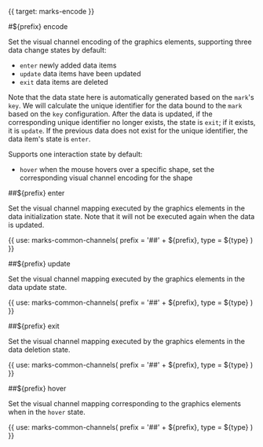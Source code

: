 {{ target: marks-encode }}

#${prefix} encode

Set the visual channel encoding of the graphics elements, supporting three data change states by default:

- `enter` newly added data items
- `update` data items have been updated
- `exit` data items are deleted

Note that the data state here is automatically generated based on the `mark`'s `key`. We will calculate the unique identifier for the data bound to the `mark` based on the `key` configuration. After the data is updated, if the corresponding unique identifier no longer exists, the state is `exit`; if it exists, it is `update`. If the previous data does not exist for the unique identifier, the data item's state is `enter`.

Supports one interaction state by default:

- `hover` when the mouse hovers over a specific shape, set the corresponding visual channel encoding for the shape

##${prefix} enter

Set the visual channel mapping executed by the graphics elements in the data initialization state. Note that it will not be executed again when the data is updated.

{{ use: marks-common-channels(
  prefix = '##' + ${prefix},
  type = ${type}
) }}

##${prefix} update

Set the visual channel mapping executed by the graphics elements in the data update state.

{{ use: marks-common-channels(
  prefix = '##' + ${prefix},
  type = ${type}
) }}

##${prefix} exit

Set the visual channel mapping executed by the graphics elements in the data deletion state.

{{ use: marks-common-channels(
  prefix = '##' + ${prefix},
  type = ${type}
) }}

##${prefix} hover

Set the visual channel mapping corresponding to the graphics elements when in the `hover` state.

{{ use: marks-common-channels(
  prefix = '##' + ${prefix},
  type = ${type}
) }}
